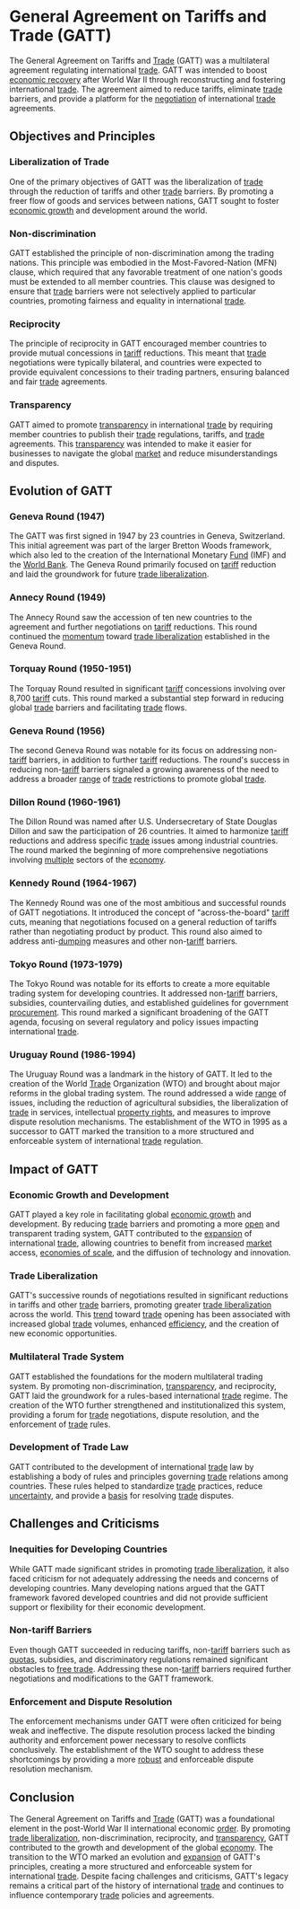 # General Agreement on Tariffs and Trade (GATT)

The General Agreement on Tariffs and [Trade](../t/trade.md) (GATT) was a multilateral agreement regulating international [trade](../t/trade.md). GATT was intended to boost [economic recovery](../e/economic_recovery.md) after World War II through reconstructing and fostering international [trade](../t/trade.md). The agreement aimed to reduce tariffs, eliminate [trade](../t/trade.md) barriers, and provide a platform for the [negotiation](../n/negotiation.md) of international [trade](../t/trade.md) agreements. 

## Objectives and Principles

### Liberalization of Trade

One of the primary objectives of GATT was the liberalization of [trade](../t/trade.md) through the reduction of tariffs and other [trade](../t/trade.md) barriers. By promoting a freer flow of goods and services between nations, GATT sought to foster [economic growth](../e/economic_growth.md) and development around the world.

### Non-discrimination

GATT established the principle of non-discrimination among the trading nations. This principle was embodied in the Most-Favored-Nation (MFN) clause, which required that any favorable treatment of one nation's goods must be extended to all member countries. This clause was designed to ensure that [trade](../t/trade.md) barriers were not selectively applied to particular countries, promoting fairness and equality in international [trade](../t/trade.md).

### Reciprocity

The principle of reciprocity in GATT encouraged member countries to provide mutual concessions in [tariff](../t/tariff.md) reductions. This meant that [trade](../t/trade.md) negotiations were typically bilateral, and countries were expected to provide equivalent concessions to their trading partners, ensuring balanced and fair [trade](../t/trade.md) agreements.

### Transparency

GATT aimed to promote [transparency](../t/transparency.md) in international [trade](../t/trade.md) by requiring member countries to publish their [trade](../t/trade.md) regulations, tariffs, and [trade](../t/trade.md) agreements. This [transparency](../t/transparency.md) was intended to make it easier for businesses to navigate the global [market](../m/market.md) and reduce misunderstandings and disputes.

## Evolution of GATT

### Geneva Round (1947)

The GATT was first signed in 1947 by 23 countries in Geneva, Switzerland. This initial agreement was part of the larger Bretton Woods framework, which also led to the creation of the International Monetary [Fund](../f/fund.md) (IMF) and the [World Bank](../w/world_bank.md). The Geneva Round primarily focused on [tariff](../t/tariff.md) reduction and laid the groundwork for future [trade liberalization](../t/trade_liberalization.md).

### Annecy Round (1949)

The Annecy Round saw the accession of ten new countries to the agreement and further negotiations on [tariff](../t/tariff.md) reductions. This round continued the [momentum](../m/momentum.md) toward [trade liberalization](../t/trade_liberalization.md) established in the Geneva Round.

### Torquay Round (1950-1951)

The Torquay Round resulted in significant [tariff](../t/tariff.md) concessions involving over 8,700 [tariff](../t/tariff.md) cuts. This round marked a substantial step forward in reducing global [trade](../t/trade.md) barriers and facilitating [trade](../t/trade.md) flows.

### Geneva Round (1956)

The second Geneva Round was notable for its focus on addressing non-[tariff](../t/tariff.md) barriers, in addition to further [tariff](../t/tariff.md) reductions. The round's success in reducing non-[tariff](../t/tariff.md) barriers signaled a growing awareness of the need to address a broader [range](../r/range.md) of [trade](../t/trade.md) restrictions to promote global [trade](../t/trade.md).

### Dillon Round (1960-1961)

The Dillon Round was named after U.S. Undersecretary of State Douglas Dillon and saw the participation of 26 countries. It aimed to harmonize [tariff](../t/tariff.md) reductions and address specific [trade](../t/trade.md) issues among industrial countries. The round marked the beginning of more comprehensive negotiations involving [multiple](../m/multiple.md) sectors of the [economy](../e/economy.md).

### Kennedy Round (1964-1967)

The Kennedy Round was one of the most ambitious and successful rounds of GATT negotiations. It introduced the concept of "across-the-board" [tariff](../t/tariff.md) cuts, meaning that negotiations focused on a general reduction of tariffs rather than negotiating product by product. This round also aimed to address anti-[dumping](../d/dumping.md) measures and other non-[tariff](../t/tariff.md) barriers.

### Tokyo Round (1973-1979)

The Tokyo Round was notable for its efforts to create a more equitable trading system for developing countries. It addressed non-[tariff](../t/tariff.md) barriers, subsidies, countervailing duties, and established guidelines for government [procurement](../p/procurement.md). This round marked a significant broadening of the GATT agenda, focusing on several regulatory and policy issues impacting international [trade](../t/trade.md).

### Uruguay Round (1986-1994)

The Uruguay Round was a landmark in the history of GATT. It led to the creation of the World [Trade](../t/trade.md) Organization (WTO) and brought about major reforms in the global trading system. The round addressed a wide [range](../r/range.md) of issues, including the reduction of agricultural subsidies, the liberalization of [trade](../t/trade.md) in services, intellectual [property rights](../p/property_rights.md), and measures to improve dispute resolution mechanisms. The establishment of the WTO in 1995 as a successor to GATT marked the transition to a more structured and enforceable system of international [trade](../t/trade.md) regulation.

## Impact of GATT

### Economic Growth and Development

GATT played a key role in facilitating global [economic growth](../e/economic_growth.md) and development. By reducing [trade](../t/trade.md) barriers and promoting a more [open](../o/open.md) and transparent trading system, GATT contributed to the [expansion](../e/expansion.md) of international [trade](../t/trade.md), allowing countries to benefit from increased [market](../m/market.md) access, [economies of scale](../e/economies_of_scale.md), and the diffusion of technology and innovation.

### Trade Liberalization

GATT's successive rounds of negotiations resulted in significant reductions in tariffs and other [trade](../t/trade.md) barriers, promoting greater [trade liberalization](../t/trade_liberalization.md) across the world. This [trend](../t/trend.md) toward [trade](../t/trade.md) opening has been associated with increased global [trade](../t/trade.md) volumes, enhanced [efficiency](../e/efficiency.md), and the creation of new economic opportunities.

### Multilateral Trade System

GATT established the foundations for the modern multilateral trading system. By promoting non-discrimination, [transparency](../t/transparency.md), and reciprocity, GATT laid the groundwork for a rules-based international [trade](../t/trade.md) regime. The creation of the WTO further strengthened and institutionalized this system, providing a forum for [trade](../t/trade.md) negotiations, dispute resolution, and the enforcement of [trade](../t/trade.md) rules.

### Development of Trade Law

GATT contributed to the development of international [trade](../t/trade.md) law by establishing a body of rules and principles governing [trade](../t/trade.md) relations among countries. These rules helped to standardize [trade](../t/trade.md) practices, reduce [uncertainty](../u/uncertainty_in_trading.md), and provide a [basis](../b/basis.md) for resolving [trade](../t/trade.md) disputes.

## Challenges and Criticisms

### Inequities for Developing Countries

While GATT made significant strides in promoting [trade liberalization](../t/trade_liberalization.md), it also faced criticism for not adequately addressing the needs and concerns of developing countries. Many developing nations argued that the GATT framework favored developed countries and did not provide sufficient support or flexibility for their economic development.

### Non-tariff Barriers

Even though GATT succeeded in reducing tariffs, non-[tariff](../t/tariff.md) barriers such as [quotas](../q/quota.md), subsidies, and discriminatory regulations remained significant obstacles to [free trade](../f/free_trade.md). Addressing these non-[tariff](../t/tariff.md) barriers required further negotiations and modifications to the GATT framework.

### Enforcement and Dispute Resolution

The enforcement mechanisms under GATT were often criticized for being weak and ineffective. The dispute resolution process lacked the binding authority and enforcement power necessary to resolve conflicts conclusively. The establishment of the WTO sought to address these shortcomings by providing a more [robust](../r/robust.md) and enforceable dispute resolution mechanism.

## Conclusion

The General Agreement on Tariffs and [Trade](../t/trade.md) (GATT) was a foundational element in the post-World War II international economic [order](../o/order.md). By promoting [trade liberalization](../t/trade_liberalization.md), non-discrimination, reciprocity, and [transparency](../t/transparency.md), GATT contributed to the growth and development of the global [economy](../e/economy.md). The transition to the WTO marked an evolution and [expansion](../e/expansion.md) of GATT's principles, creating a more structured and enforceable system for international [trade](../t/trade.md). Despite facing challenges and criticisms, GATT's legacy remains a critical part of the history of international [trade](../t/trade.md) and continues to influence contemporary [trade](../t/trade.md) policies and agreements.
